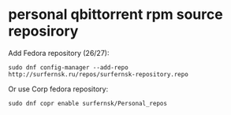 # personal qbittorrent rpm source reposirory

Add Fedora repository (26/27):
```
sudo dnf config-manager --add-repo http://surfernsk.ru/repos/surfernsk-repository.repo
```
Or use Corp fedora repository:
```
sudo dnf copr enable surfernsk/Personal_repos
```

